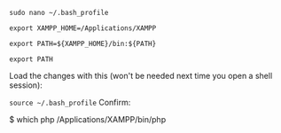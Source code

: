 `sudo nano ~/.bash_profile`

`export XAMPP_HOME=/Applications/XAMPP`

`export PATH=${XAMPP_HOME}/bin:${PATH}`

`export PATH`

Load the changes with this (won't be needed next time you open a shell session):

`source ~/.bash_profile`
Confirm:

$ which php
/Applications/XAMPP/bin/php
